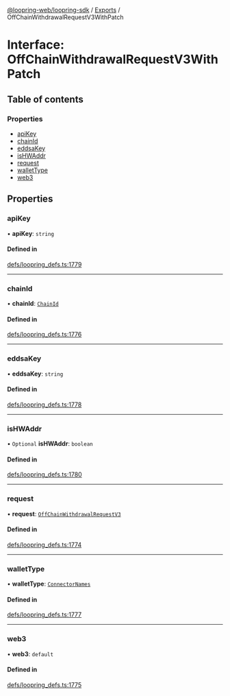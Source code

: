 [@loopring-web/loopring-sdk](../README.md) / [Exports](../modules.md) / OffChainWithdrawalRequestV3WithPatch

# Interface: OffChainWithdrawalRequestV3WithPatch

## Table of contents

### Properties

- [apiKey](OffChainWithdrawalRequestV3WithPatch.md#apikey)
- [chainId](OffChainWithdrawalRequestV3WithPatch.md#chainid)
- [eddsaKey](OffChainWithdrawalRequestV3WithPatch.md#eddsakey)
- [isHWAddr](OffChainWithdrawalRequestV3WithPatch.md#ishwaddr)
- [request](OffChainWithdrawalRequestV3WithPatch.md#request)
- [walletType](OffChainWithdrawalRequestV3WithPatch.md#wallettype)
- [web3](OffChainWithdrawalRequestV3WithPatch.md#web3)

## Properties

### apiKey

• **apiKey**: `string`

#### Defined in

[defs/loopring_defs.ts:1779](https://github.com/Loopring/loopring_sdk/blob/1d20f38/src/defs/loopring_defs.ts#L1779)

___

### chainId

• **chainId**: [`ChainId`](../enums/ChainId.md)

#### Defined in

[defs/loopring_defs.ts:1776](https://github.com/Loopring/loopring_sdk/blob/1d20f38/src/defs/loopring_defs.ts#L1776)

___

### eddsaKey

• **eddsaKey**: `string`

#### Defined in

[defs/loopring_defs.ts:1778](https://github.com/Loopring/loopring_sdk/blob/1d20f38/src/defs/loopring_defs.ts#L1778)

___

### isHWAddr

• `Optional` **isHWAddr**: `boolean`

#### Defined in

[defs/loopring_defs.ts:1780](https://github.com/Loopring/loopring_sdk/blob/1d20f38/src/defs/loopring_defs.ts#L1780)

___

### request

• **request**: [`OffChainWithdrawalRequestV3`](OffChainWithdrawalRequestV3.md)

#### Defined in

[defs/loopring_defs.ts:1774](https://github.com/Loopring/loopring_sdk/blob/1d20f38/src/defs/loopring_defs.ts#L1774)

___

### walletType

• **walletType**: [`ConnectorNames`](../enums/ConnectorNames.md)

#### Defined in

[defs/loopring_defs.ts:1777](https://github.com/Loopring/loopring_sdk/blob/1d20f38/src/defs/loopring_defs.ts#L1777)

___

### web3

• **web3**: `default`

#### Defined in

[defs/loopring_defs.ts:1775](https://github.com/Loopring/loopring_sdk/blob/1d20f38/src/defs/loopring_defs.ts#L1775)
